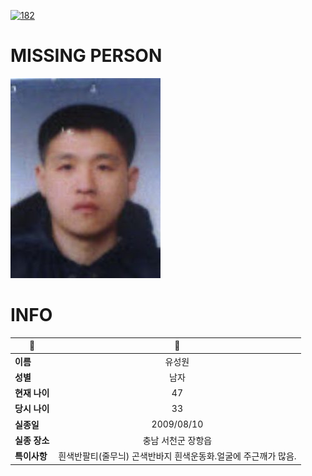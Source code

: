 [![182](https://img.shields.io/badge/%EC%8B%A4%EC%A2%85%EC%8B%A0%EA%B3%A0%EB%8A%94%20%EA%B5%AD%EB%B2%88%EC%97%86%EC%9D%B4-182-blue)](http://safe182.go.kr/index.do)

# MISSING PERSON

<img src="./missing_person.jpg">

# INFO

|🔑|💎|
|--|:--:|
|**이름**|유성원|
|**성별**|남자|
|**현재 나이**|47|
|**당시 나이**|33|
|**실종일**|2009/08/10|
|**실종 장소**|충남 서천군 장항읍 |
|**특이사항**|흰색반팔티(줄무늬) 곤색반바지 흰색운동화.얼굴에 주근깨가 많음.|

